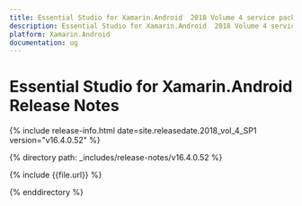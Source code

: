 ```yaml
---
title: Essential Studio for Xamarin.Android  2018 Volume 4 service pack 1  Release Notes  
description: Essential Studio for Xamarin.Android  2018 Volume 4 service pack 1  Release Notes  
platform: Xamarin.Android
documentation: ug
---
```


# Essential Studio for Xamarin.Android  Release Notes  

{% include release-info.html date=site.releasedate.2018_vol_4_SP1  version="v16.4.0.52" %} 


{% directory path: _includes/release-notes/v16.4.0.52 %}

{% include {{file.url}} %}

{% enddirectory %}